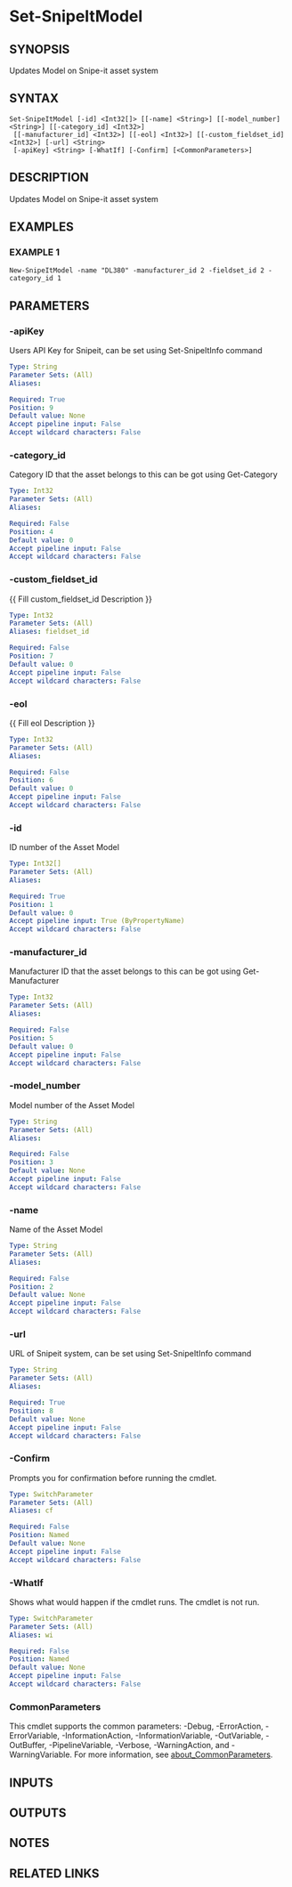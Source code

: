 ﻿---
external help file: SnipeItPS-help.xml
Module Name: SnipeitPS
online version:
schema: 2.0.0
---

# Set-SnipeItModel

## SYNOPSIS
Updates Model on Snipe-it asset system

## SYNTAX

```
Set-SnipeItModel [-id] <Int32[]> [[-name] <String>] [[-model_number] <String>] [[-category_id] <Int32>]
 [[-manufacturer_id] <Int32>] [[-eol] <Int32>] [[-custom_fieldset_id] <Int32>] [-url] <String>
 [-apiKey] <String> [-WhatIf] [-Confirm] [<CommonParameters>]
```

## DESCRIPTION
Updates Model on Snipe-it asset system

## EXAMPLES

### EXAMPLE 1
```
New-SnipeItModel -name "DL380" -manufacturer_id 2 -fieldset_id 2 -category_id 1
```

## PARAMETERS

### -apiKey
Users API Key for Snipeit, can be set using Set-SnipeItInfo command

```yaml
Type: String
Parameter Sets: (All)
Aliases:

Required: True
Position: 9
Default value: None
Accept pipeline input: False
Accept wildcard characters: False
```

### -category_id
Category ID that the asset belongs to this can be got using Get-Category

```yaml
Type: Int32
Parameter Sets: (All)
Aliases:

Required: False
Position: 4
Default value: 0
Accept pipeline input: False
Accept wildcard characters: False
```

### -custom_fieldset_id
{{ Fill custom_fieldset_id Description }}

```yaml
Type: Int32
Parameter Sets: (All)
Aliases: fieldset_id

Required: False
Position: 7
Default value: 0
Accept pipeline input: False
Accept wildcard characters: False
```

### -eol
{{ Fill eol Description }}

```yaml
Type: Int32
Parameter Sets: (All)
Aliases:

Required: False
Position: 6
Default value: 0
Accept pipeline input: False
Accept wildcard characters: False
```

### -id
ID number  of the Asset Model

```yaml
Type: Int32[]
Parameter Sets: (All)
Aliases:

Required: True
Position: 1
Default value: 0
Accept pipeline input: True (ByPropertyName)
Accept wildcard characters: False
```

### -manufacturer_id
Manufacturer ID that the asset belongs to this can be got using Get-Manufacturer

```yaml
Type: Int32
Parameter Sets: (All)
Aliases:

Required: False
Position: 5
Default value: 0
Accept pipeline input: False
Accept wildcard characters: False
```

### -model_number
Model number of the Asset Model

```yaml
Type: String
Parameter Sets: (All)
Aliases:

Required: False
Position: 3
Default value: None
Accept pipeline input: False
Accept wildcard characters: False
```

### -name
Name of the Asset Model

```yaml
Type: String
Parameter Sets: (All)
Aliases:

Required: False
Position: 2
Default value: None
Accept pipeline input: False
Accept wildcard characters: False
```

### -url
URL of Snipeit system, can be set using Set-SnipeItInfo command

```yaml
Type: String
Parameter Sets: (All)
Aliases:

Required: True
Position: 8
Default value: None
Accept pipeline input: False
Accept wildcard characters: False
```

### -Confirm
Prompts you for confirmation before running the cmdlet.

```yaml
Type: SwitchParameter
Parameter Sets: (All)
Aliases: cf

Required: False
Position: Named
Default value: None
Accept pipeline input: False
Accept wildcard characters: False
```

### -WhatIf
Shows what would happen if the cmdlet runs.
The cmdlet is not run.

```yaml
Type: SwitchParameter
Parameter Sets: (All)
Aliases: wi

Required: False
Position: Named
Default value: None
Accept pipeline input: False
Accept wildcard characters: False
```

### CommonParameters
This cmdlet supports the common parameters: -Debug, -ErrorAction, -ErrorVariable, -InformationAction, -InformationVariable, -OutVariable, -OutBuffer, -PipelineVariable, -Verbose, -WarningAction, and -WarningVariable. For more information, see [about_CommonParameters](http://go.microsoft.com/fwlink/?LinkID=113216).

## INPUTS

## OUTPUTS

## NOTES

## RELATED LINKS
